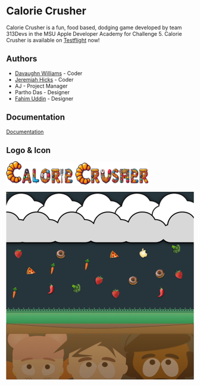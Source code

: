 
# Calorie Crusher

Calorie Crusher is a fun, food based, dodging game developed by team 313Devs in the MSU Apple Developer Academy for Challenge 5. Calorie Crusher is available on [Testflight]("https://testflight.apple.com/join/X2YKak6f") now! 

## Authors

- [Davaughn Williams](https://github.com/313rdWay) - Coder
- [Jeremiah Hicks](https://github.com/jhicks59) - Coder
- AJ - Project Manager
- Partho Das - Designer
- [Fahim Uddin](https://github.com/FahimU123) - Designer

## Documentation

[Documentation](CalorieCrusher%20Assets%3AImages/Game%20Design%20Document%20313Devs.pages)

## Logo & Icon

![Logo](CalorieCrusher%20Assets%3AImages/gameBanner.png)

![Icon](CalorieCrusher%20Assets%3AImages/calorieCrusherIcon.png)
